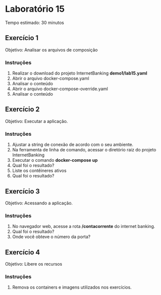 # Laboratório 15

Tempo estimado: 30 minutos

## Exercício 1
 
Objetivo: Analisar os arquivos de composição

### Instruções

<ol>
    <li> Realizar o download do projeto InternetBanking <b>demo1/lab15.yaml</b>
    <li> Abrir o arquivo docker-compose.yaml
    <li> Analisar o conteúdo
    <li> Abrir o arquivo docker-compose-override.yaml
    <li> Analisar o conteúdo
</ol>

## Exercício 2
 
Objetivo: Executar a aplicação.

### Instruções

<ol>
    <li> Ajustar a string de conexão de acordo com o seu ambiente.
    <li> Na ferramenta de linha de comando, acessar o diretório raiz do projeto InternetBanking
    <li> Executar o comando <b>docker-compose up</b>
    <li> Qual foi o resultado?
    <li> Liste os contêineres ativos
    <li> Qual foi o resultado?
</ol>

## Exercício 3
 
Objetivo: Acessando a aplicação.

### Instruções

<ol>
    <li> No navegador web, acesse a rota <b>/contacorrente</b> do internet banking.
    <li> Qual foi o resultado?
    <li> Onde você obteve o número da porta?
</ol>

## Exercício 4
 
Objetivo: Libere os recursos

### Instruções

<ol>
    <li> Remova os containers e imagens utilizados nos exercícios.
</ol>